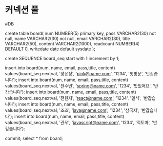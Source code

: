 # 커넥션 풀
<Resource name="jdbc/myoracle" auth="Container"
  type="javax.sql.DataSource"        	      
  driverClassName="oracle.jdbc.OracleDriver"
  url="jdbc:oracle:thin:@127.0.0.1:1521:xe"
  username="ezen" password="1234" maxTotal="20" 		
  maxIdle="10"
  maxWaitMillis="-1"/>
		              
#DB

create table board( 
	num NUMBER(5) primary key, 
	pass VARCHAR2(30) not null, 
	name VARCHAR2(30) not null, 
	email VARCHAR2(30), 
	title VARCHAR2(50), 
	content VARCHAR2(1000), 
	readcount NUMBER(4) DEFAULT 0, 
	writedate date default sysdate 
	);

create SEQUENCE board_seq start with 1 increment by 1;

insert into board(num, name, email, pass,title, content) values(board_seq.nextval, '성윤정', 'pink@name.com', '1234', '첫방문', '반갑습니다');
insert into board(num, name, email, pass,title, content) values(board_seq.nextval, '전수빈', 'spring@name.com', '1234', '맛있어요', '반갑습니다');
insert into board(num, name, email, pass,title, content) values(board_seq.nextval, '전원지', 'react@name.com', '1234', '일식', '반갑습니다');
insert into board(num, name, email, pass,title, content) values(board_seq.nextval, '조조', 'java@name.com', '1234', '삼국지', '반갑습니다');
insert into board(num, name, email, pass,title, content) values(board_seq.nextval, '관우', 'javascript@name.com', '1234', '적토마', '반갑습니다'); 

commit;
select * from board;
